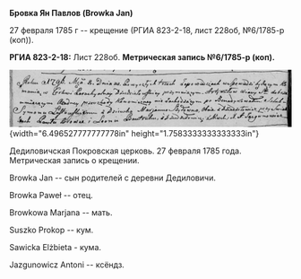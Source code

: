 **Бровка Ян Павлов (Browka Jan)**

27 февраля 1785 г -- крещение (РГИА 823-2-18, лист 228об, №6/1785-р
(коп)).

**РГИА 823-2-18:** Лист 228об. **Метрическая запись №6/1785-р (коп).**

![](./media/03b745cfe6e3eb36049dacce6f7e3b3dcd09878c.png){width="6.496527777777778in"
height="1.7583333333333333in"}

Дедиловичская Покровская церковь. 27 февраля 1785 года. Метрическая
запись о крещении.

Browka Jan -- сын родителей с деревни Дедиловичи.

Browka Paweł -- отец.

Browkowa Marjana -- мать.

Suszko Prokop -- кум.

Sawicka Elżbieta - кума.

Jazgunowicz Antoni -- ксёндз.
